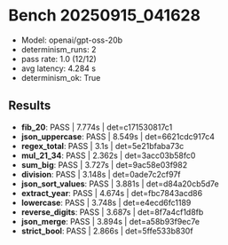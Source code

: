 # Bench 20250915_041628
- Model: openai/gpt-oss-20b
- determinism_runs: 2
- pass rate: 1.0 (12/12)
- avg latency: 4.284 s
- determinism_ok: True

## Results
- **fib_20**: PASS | 7.774s | det=c171530817c1
- **json_uppercase**: PASS | 8.549s | det=6621cdc917c4
- **regex_total**: PASS | 3.1s | det=5e21bfaba73c
- **mul_21_34**: PASS | 2.362s | det=3acc03b58fc0
- **sum_big**: PASS | 3.727s | det=9ac58e03f982
- **division**: PASS | 3.148s | det=0ade7c2cf97f
- **json_sort_values**: PASS | 3.881s | det=d84a20cb5d7e
- **extract_year**: PASS | 4.674s | det=fbc7843acd86
- **lowercase**: PASS | 3.748s | det=e4ecd6fc1189
- **reverse_digits**: PASS | 3.687s | det=8f7a4cf1d8fb
- **json_merge**: PASS | 3.894s | det=a58b93f9ec7e
- **strict_bool**: PASS | 2.866s | det=5ffe533b830f